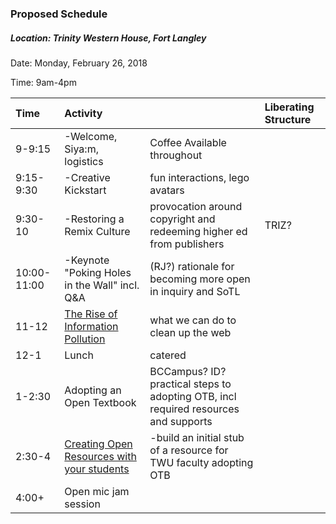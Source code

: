 ### Proposed Schedule

##### Location: Trinity Western House, Fort Langley

Date: Monday, February 26, 2018

Time: 9am-4pm

| Time | Activity |  | Liberating Structure |
| :--- | :--- | :--- | :--- |
| 9-9:15 | -Welcome, Siya:m, logistics | Coffee Available throughout |  |
| 9:15-9:30 | -Creative Kickstart | fun interactions, lego avatars |  |
| 9:30-10 | -Restoring a Remix Culture |provocation around copyright and redeeming higher ed from publishers  | TRIZ? |
| 10:00-11:00 | -Keynote  "Poking Holes in the Wall" incl. Q&A | \(RJ?\) rationale for becoming more open in inquiry and SoTL |  |
| 11-12 | [The Rise of Information Pollution](https://er.educause.edu/articles/2017/10/info-environmentalism-an-introduction) |what we can do to clean up the web  |  |
| 12-1 | Lunch | catered |  |
| 1-2:30 | Adopting an Open Textbook | BCCampus? ID? practical steps to adopting OTB, incl required resources and supports |  |
| 2:30-4 | [Creating Open Resources with your students](https://press.rebus.community/makingopentextbookswithstudents/) | -build an initial stub of a resource for TWU faculty adopting OTB |  |
| 4:00+ | Open mic jam session |  |  |



